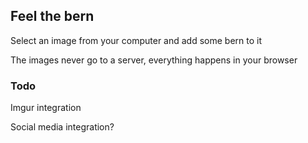 ## Feel the bern

Select an image from your computer and add some bern to it

The images never go to a server, everything happens in your browser

### Todo

Imgur integration

Social media integration?


